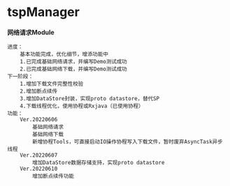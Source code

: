 # tspManager

**网络请求Module**

	进度：
	    基本功能完成，优化细节，增添功能中
		1.已完成基础网络请求，并编写Demo测试成功
		2.已完成基础网络下载，并编写Demo测试成功  
	下一阶段：
		1.增加下载文件完整性校验
		2.增加断点续传 
		3.增加DataStore封装，实现proto datastore，替代SP
		4.下载线程优化，使用协程或Rxjava（已使用协程） 
	功能：
		Ver.20220606
			基础网络请求
			基础网络下载
			新增协程Tools，可直接启动IO操作协程写入下载文件，暂时废弃AsyncTask异步线程
		Ver.20220607
			增加DataStore数据存储支持，实现proto datastore
		Ver.20220610
			增加断点续传功能
